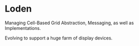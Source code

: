 # Loden
Managing Cell-Based Grid Abstraction, Messaging, as well as Implementations. 

Evolving to support a huge farm of display devices.
